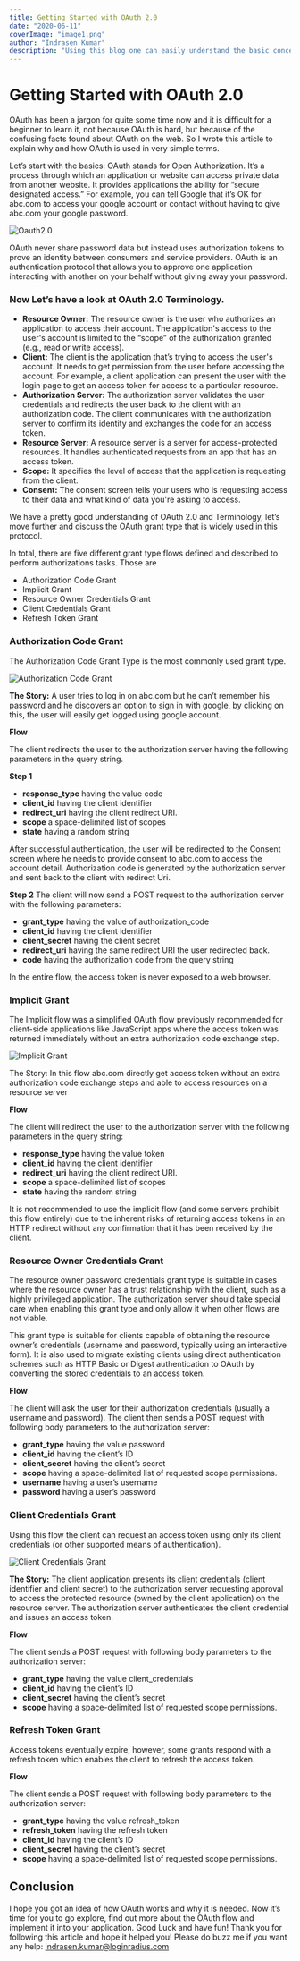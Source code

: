 ```yaml
---
title: Getting Started with OAuth 2.0
date: "2020-06-11"
coverImage: "image1.png"
author: "Indrasen Kumar"
description: "Using this blog one can easily understand the basic concept of Oauth 2.0 "
---
```



# Getting Started with OAuth 2.0

OAuth has been a jargon for quite some time now and it is difficult for a beginner to learn it, not because OAuth is hard, but because of the confusing facts found about OAuth on the web. So I wrote this article to explain why and how OAuth is used in very simple terms.

Let’s start with the basics: OAuth stands for Open Authorization. It’s a process through which an application or website can access private data from another website.
It provides applications the ability for “secure designated access.” For example, you can tell Google that it’s OK for abc.com to access your google account or contact without having to give abc.com your google password. 

![Oauth2.0](./image1.png)


OAuth never share password data but instead uses authorization tokens to prove an identity between consumers and service providers. OAuth is an authentication protocol that allows you to approve one application interacting with another on your behalf without giving away your password.

###  Now Let’s have a look at OAuth 2.0 Terminology.


  - **Resource Owner:** The resource owner is the user who authorizes an application to access their account. The application's access to the user's account is limited to the “scope” of the authorization granted (e.g., read or write access).
  - **Client:** The client is the application that’s trying to access the user's account. It needs to get permission from the user before accessing the account. For example, a client application can present the user with the login page to get an access token for access to a particular resource.
  - **Authorization Server:** The authorization server validates the user credentials and redirects the user back to the client with an authorization code. The client communicates with the authorization server to confirm its identity and exchanges the code for an access token.
  - **Resource Server:** A resource server is a server for access-protected resources. It handles authenticated requests from an app that has an access token. 
  - **Scope:** It specifies the level of access that the application is requesting from the client.
  - **Consent:** The consent screen tells your users who is requesting access to their data and what kind of data you're asking to access. 
 
We have a pretty good understanding of OAuth 2.0 and Terminology, let’s move further and discuss the OAuth grant type that is widely used in this protocol.

In total, there are five different grant type flows defined and described to perform authorizations tasks. Those are

  - Authorization Code Grant
  - Implicit Grant
  - Resource Owner Credentials Grant
  - Client Credentials Grant
  - Refresh Token Grant

### Authorization Code Grant
The Authorization Code Grant Type is the most commonly used grant type.

![Authorization Code Grant](./image4.png)

**The Story:** A user tries to log in on  abc.com  but he can’t remember his password and he discovers an option to sign in with google, by clicking on this, the user will easily get logged using google account.

**Flow**

The client redirects the user to the authorization server having the following parameters in the query string.

**Step 1**
  - **response_type** having the value code
  - **client_id** having the client identifier
  - **redirect_uri** having the client redirect URI. 
  - **scope** a space-delimited list of scopes
  - **state** having a random string 
 
After successful authentication, the user will be redirected to the Consent screen where he needs to provide consent to abc.com to access the account detail.
Authorization code is generated by the authorization server and sent back to the client with redirect Uri.

**Step 2**
The client will now send a POST request to the authorization server with the following parameters:
  - **grant_type** having the value of authorization_code
  - **client_id** having the client identifier
  - **client_secret** having the client secret
  - **redirect_uri** having the same redirect URI the user redirected back.
  - **code** having the authorization code from the query string

In the entire flow, the access token is never exposed to a web browser.

### Implicit Grant
The Implicit flow was a simplified OAuth flow previously recommended for client-side applications like JavaScript apps where the access token was returned immediately without an extra authorization code exchange step.

![Implicit Grant](./image2.png)

The Story: In this flow abc.com directly get access token without an extra authorization code exchange steps and able to access resources on a resource server

**Flow**

The client will redirect the user to the authorization server with the following parameters in the query string:

  - **response_type** having the value token
  - **client_id** having the client identifier
  - **redirect_uri** having the client redirect URI. 
  - **scope** a space-delimited list of scopes
  - **state** having the random string

It is not recommended to use the implicit flow (and some servers prohibit this flow entirely) due to the inherent risks of returning access tokens in an HTTP redirect without any confirmation that it has been received by the client.

### Resource Owner Credentials Grant
The resource owner password credentials grant type is suitable in cases where the resource owner has a trust relationship with the client, such as a highly privileged application. The authorization server should take special care when enabling this grant type and only allow it when other flows are not viable.

This grant type is suitable for clients capable of obtaining the resource owner’s credentials (username and password, typically using an interactive form). It is also used to migrate existing clients using direct authentication schemes such as HTTP Basic or Digest authentication to OAuth by converting the stored credentials to an access token.

**Flow**

The client will ask the user for their authorization credentials (usually a username and password).
The client then sends a POST request with following body parameters to the authorization server:
   - **grant_type** having the value password
   - **client_id** having the client’s ID
   - **client_secret** having the client’s secret
   - **scope** having a space-delimited list of requested scope permissions.
   - **username** having  a user’s username
   - **password** having a user’s password

### Client Credentials Grant

Using this flow the client can request an access token using only its client credentials (or other supported means of authentication).

![Client Credentials Grant](./image3.png)

**The Story:** The client application presents its client credentials (client identifier and client secret) to the authorization server requesting approval to access the protected resource (owned by the client application) on the resource server. 
The authorization server authenticates the client credential and issues an access token.

**Flow**

The client sends a POST request with following body parameters to the authorization server:
 - **grant_type** having the value client_credentials
 - **client_id** having the client’s ID
 - **client_secret** having the client’s secret
 - **scope** having a space-delimited list of requested scope permissions.

### Refresh Token Grant
Access tokens eventually expire, however, some grants respond with a refresh token which enables the client to refresh the access token.

**Flow**

The client sends a POST request with following body parameters to the authorization server:
  - **grant_type** having the value refresh_token
  - **refresh_token** having the refresh token
  - **client_id** having the client’s ID
  - **client_secret** having the client’s secret
  - **scope** having a space-delimited list of requested scope permissions. 

## Conclusion
I hope you got an idea of how OAuth works and why it is needed. Now it’s time for you to go explore, find out more about the OAuth flow and implement it into your application. 
Good Luck and have fun! Thank you for following this article and hope it helped you! Please do buzz me if you want any help: indrasen.kumar@loginradius.com


